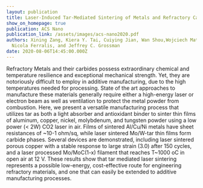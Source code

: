 ```yaml
---
layout: publication
title: Laser-Induced Tar-Mediated Sintering of Metals and Refractory Carbides in Air
show_on_homepage: true
publication: ACS Nano
publication_link: /assets/images/acs-nano2020.pdf
authors: Xining Zang, Kiera Y. Tai, Cuiying Jian, Wan Shou,Wojciech Matusik,
  Nicola Ferralis, and Jeffrey C. Grossman
date: 2020-08-06T14:45:00.000Z
---
```

Refractory Metals and their carbides possess extraordinary chemical and temperature resilience and exceptional mechanical strength. Yet, they are notoriously difficult to employ in additive manufacturing, due to the high temperatures needed for processing. State of the art approaches to manufacture these materials generally require either a high-energy laser or electron beam as well as ventilation to protect the metal powder from combustion. Here, we present a versatile manufacturing process that utilizes tar as both a light absorber and antioxidant binder to sinter thin films of aluminum, copper, nickel, molybdenum, and tungsten powder using a low power (< 2W) CO2 laser in air. Films of sintered Al/Cu/Ni metals have sheet resistances of \~10-1 ohm/sq, while laser sintered Mo/W-tar thin films form carbide phases. Several devices are demonstrated, including laser sintered porous copper with a stable response to large strain (3.0) after 150 cycles, and a laser processed Mo/MoC(1-x) filament that reaches T\~1000 oC in open air at 12 V. These results show that tar mediated laser sintering represents a possible low-energy, cost-effective route for engineering refractory materials, and one that can easily be extended to additive manufacturing processes.